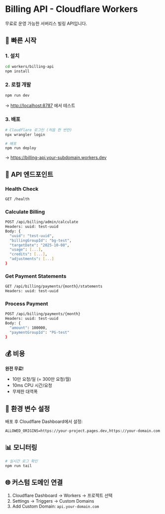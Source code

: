 # Billing API - Cloudflare Workers

무료로 운영 가능한 서버리스 빌링 API입니다.

## 🚀 빠른 시작

### 1. 설치

```bash
cd workers/billing-api
npm install
```

### 2. 로컬 개발

```bash
npm run dev
```

→ <http://localhost:8787> 에서 테스트

### 3. 배포

```bash
# Cloudflare 로그인 (처음 한 번만)
npx wrangler login

# 배포
npm run deploy
```

→ <https://billing-api.your-subdomain.workers.dev>

## 🎯 API 엔드포인트

### Health Check

```bash
GET /health
```

### Calculate Billing

```bash
POST /api/billing/admin/calculate
Headers: uuid: test-uuid
Body: {
  "uuid": "test-uuid",
  "billingGroupId": "bg-test",
  "targetDate": "2025-10-08",
  "usage": [...],
  "credits": [...],
  "adjustments": [...]
}
```

### Get Payment Statements

```bash
GET /api/billing/payments/{month}/statements
Headers: uuid: test-uuid
```

### Process Payment

```bash
POST /api/billing/payments/{month}
Headers: uuid: test-uuid
Body: {
  "amount": 100000,
  "paymentGroupId": "PG-test"
}
```

## 💰 비용

**완전 무료!**

- 10만 요청/일 (= 300만 요청/월)
- 10ms CPU 시간/요청
- 무제한 대역폭

## 🔧 환경 변수 설정

배포 후 Cloudflare Dashboard에서 설정:

```text
ALLOWED_ORIGINS=https://your-project.pages.dev,https://your-domain.com
```

## 📊 모니터링

```bash
# 실시간 로그 확인
npm run tail
```

## 🌐 커스텀 도메인 연결

1. Cloudflare Dashboard → Workers → 프로젝트 선택
2. Settings → Triggers → Custom Domains
3. Add Custom Domain: `api.your-domain.com`
